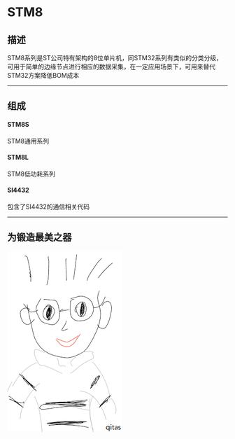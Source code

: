 
# STM8

## 描述

STM8系列是ST公司特有架构的8位单片机，同STM32系列有类似的分类分级，可用于简单的边缘节点进行相应的数据采集，在一定应用场景下，可用来替代STM32方案降低BOM成本

---

## 组成


####  STM8S

STM8通用系列

####  STM8L

STM8低功耗系列

####  SI4432

包含了SI4432的通信相关代码





---

## 为锻造最美之器

[![sites](qitas/qitas.png)](http://www.qitas.cn)
